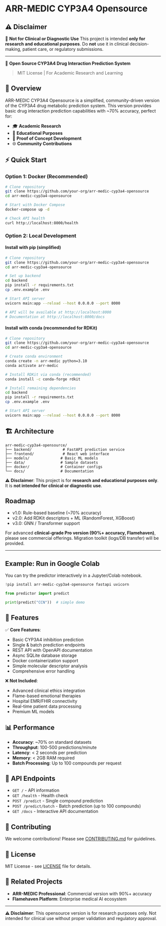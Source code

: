 # ARR-MEDIC CYP3A4 Opensource

## ⚠️ Disclaimer

🔴 **Not for Clinical or Diagnostic Use**
This project is intended **only for research and educational purposes**.
Do **not** use it in clinical decision-making, patient care, or regulatory submissions.

---

🧬 **Open Source CYP3A4 Drug Interaction Prediction System**

> MIT License | For Academic Research and Learning

## 🎯 Overview

ARR-MEDIC CYP3A4 Opensource is a simplified, community-driven version of the CYP3A4 drug metabolic prediction system. This version provides basic drug interaction prediction capabilities with ~70% accuracy, perfect for:

- 🎓 **Academic Research**
- 🔬 **Educational Purposes** 
- 🚀 **Proof of Concept Development**
- 🌐 **Community Contributions**

## ⚡ Quick Start

### Option 1: Docker (Recommended)
```bash
# Clone repository
git clone https://github.com/your-org/arr-medic-cyp3a4-opensource
cd arr-medic-cyp3a4-opensource

# Start with Docker Compose
docker-compose up -d

# Check API health
curl http://localhost:8000/health
```

### Option 2: Local Development

#### Install with pip (simplified)
```bash
# Clone repository
git clone https://github.com/your-org/arr-medic-cyp3a4-opensource
cd arr-medic-cyp3a4-opensource

# Set up backend
cd backend
pip install -r requirements.txt
cp .env.example .env

# Start API server
uvicorn main:app --reload --host 0.0.0.0 --port 8000

# API will be available at http://localhost:8000
# Documentation at http://localhost:8000/docs
```

#### Install with conda (recommended for RDKit)
```bash
# Clone repository
git clone https://github.com/your-org/arr-medic-cyp3a4-opensource
cd arr-medic-cyp3a4-opensource

# Create conda environment
conda create -n arr-medic python=3.10
conda activate arr-medic

# Install RDKit via conda (recommended)
conda install -c conda-forge rdkit

# Install remaining dependencies
cd backend
pip install -r requirements.txt
cp .env.example .env

# Start API server
uvicorn main:app --reload --host 0.0.0.0 --port 8000
```

## 🏗️ Architecture

```
arr-medic-cyp3a4-opensource/
├── backend/              # FastAPI prediction service
├── frontend/             # React web interface  
├── models/              # Basic ML models
├── data/                # Sample datasets
├── docker/              # Container configs
└── docs/                # Documentation
```

⚠️ **Disclaimer**: This project is for **research and educational purposes only**.
It is **not intended for clinical or diagnostic use**.

## Roadmap
- v1.0: Rule-based baseline (~70% accuracy)
- v2.0: Add RDKit descriptors + ML (RandomForest, XGBoost)
- v3.0: GNN / Transformer support

For advanced **clinical-grade Pro version (90%+ accuracy, Flamehaven)**,
please see commercial offerings. Migration toolkit (logs/DB transfer) will be provided.

---

## Example: Run in Google Colab

You can try the predictor interactively in a Jupyter/Colab notebook.

```python
!pip install arr-medic-cyp3a4-opensource fastapi uvicorn

from predictor import predict

print(predict("CCN"))  # simple demo
```

## 🔬 Features

✅ **Core Features**:
- Basic CYP3A4 inhibition prediction
- Single & batch prediction endpoints
- REST API with OpenAPI documentation
- Async SQLite database storage
- Docker containerization support
- Simple molecular descriptor analysis
- Comprehensive error handling

❌ **Not Included**:
- Advanced clinical ethics integration
- Flame-based emotional therapies
- Hospital EMR/FHIR connectivity
- Real-time patient data processing
- Premium ML models

## 📊 Performance

- **Accuracy**: ~70% on standard datasets
- **Throughput**: 100-500 predictions/minute
- **Latency**: < 2 seconds per prediction
- **Memory**: < 2GB RAM required
- **Batch Processing**: Up to 100 compounds per request

## 🔧 API Endpoints

- `GET /` - API information
- `GET /health` - Health check
- `POST /predict` - Single compound prediction
- `POST /predict/batch` - Batch prediction (up to 100 compounds)
- `GET /docs` - Interactive API documentation

## 🤝 Contributing

We welcome contributions! Please see [CONTRIBUTING.md](CONTRIBUTING.md) for guidelines.

## 📄 License

MIT License - see [LICENSE](LICENSE) file for details.

## 🔗 Related Projects

- **ARR-MEDIC Professional**: Commercial version with 90%+ accuracy
- **Flamehaven Platform**: Enterprise medical AI ecosystem

---

**⚠️ Disclaimer**: This opensource version is for research purposes only. Not intended for clinical use without proper validation and regulatory approval.